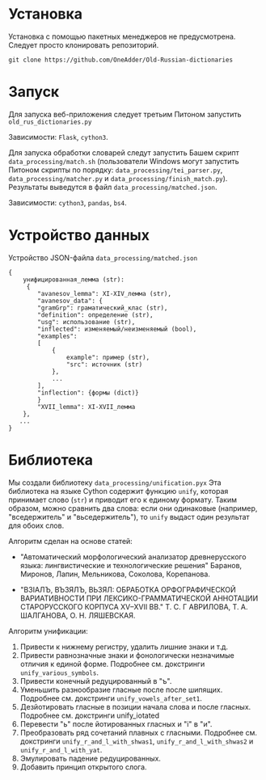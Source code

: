 # Установка
Установка с помощью пакетных менеджеров не предусмотрена. Следует просто клонировать репозиторий.

`git clone https://github.com/OneAdder/Old-Russian-dictionaries`

# Запуск
Для запуска веб-приложения следует третьим Питоном запустить `old_rus_dictionaries.py`

Зависимости: `Flask`, `cython3`.



Для запуска обработки словарей следут запустить Башем скрипт `data_processing/match.sh` (пользователи Windows могут запустить Питоном скрипты по порядку: `data_processing/tei_parser.py`, `data_processing/matcher.py` и `data_processing/finish_match.py`). Результаты выведутся в файл `data_processing/matched.json`.

Зависимости: `cython3`, `pandas`, `bs4`.

# Устройство данных
Устройство JSON-файла `data_processing/matched.json`


```
{
    унифицированная_лемма (str):
     {
        "avanesov_lemma": XI-XIV_лемма (str),
        "avanesov_data": {
        "gramGrp": граматический_клас (str),
        "definition": определение (str),
        "usg": использование (str),
        "inflected": изменяемый/неизменяемый (bool),
        "examples": 
        [
            {
                example": пример (str),
                "src": источник (str)
            },
            ...
        ],
        "inflection": {формы (dict)}
        }
        "XVII_lemma": XI-XVII_лемма
    },
   ...
}
```

# Библиотека 
Мы создали библиотеку `data_processing/unification.pyx` Эта библиотека на языке Cython содержит функцию `unify`, которая принимает слово (`str`) и приводит его к единому формату. Таким образом, можно сравнить два слова: если они одинаковые (например, "вседержитель" и "вьседержитель"), то `unify` выдаст один результат для обоих слов.

Алгоритм сделан на основе статей:
* "Автоматический морфологический анализатор древнерусского языка: лингвистические и технологические решения"
Баранов, Миронов, Лапин, Мельникова, Соколова, Корепанова.

* "ВЗIAЛЪ, ВЪЗЯЛЪ, ВЬЗЯЛ: ОБРАБОТКА ОРФОГРАФИЧЕСКОЙ ВАРИАТИВНОСТИ ПРИ ЛЕКСИКО-ГРАММАТИЧЕСКОЙ АННОТАЦИИ СТАРОРУССКОГО КОРПУСА XV–XVII ВВ." Т. С. Г АВРИЛОВА, Т. А. ШАЛГАНОВА, О. Н. ЛЯШЕВСКАЯ.

Алгоритм унификации:
1) Привести к нижнему регистру, удалить лишние знаки и т.д.
2) Привести равнозначные знаки и фонологически незначимые отличия к единой форме. Подробнее см. докстринги `unify_various_symbols`.
3) Привести конечный редуцированный в "ъ".
4) Уменьшить разнообразие гласные после после шипящих. Подробнее см. докстринги `unify_vowels_after_set1`.
5) Дезйотировать гласные в позиции начала слова и после гласных. Подробнее см. докстринги unify_iotated
6) Перевести "ь" после йотированных гласных и "i" в "и".
7) Преобразовать ряд сочетаний плавных с гласными. Подробнее см. докстринги `unify_r_and_l_with_shwas1`, `unify_r_and_l_with_shwas2` и `unify_r_and_l_with_yat`.
8) Эмулировать падение редуцированных.
9) Добавить принцип открытого слога.
